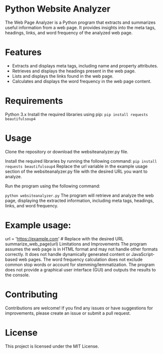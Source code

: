 # Python Website Analyzer
The Web Page Analyzer is a Python program that extracts and summarizes useful information from a web page. It provides insights into the meta tags, headings, links, and word frequency of the analyzed web page.

# Features
- Extracts and displays meta tags, including name and property attributes.
- Retrieves and displays the headings present in the web page.
- Lists and displays the links found in the web page.
- Calculates and displays the word frequency in the web page content.
# Requirements
Python 3.x
Install the required libraries using pip:
` pip install requests beautifulsoup4 `
# Usage
Clone the repository or download the websiteanalyzer.py file.

Install the required libraries by running the following command:
`pip install requests beautifulsoup4`
Replace the url variable in the example usage section of the websiteanalyzer.py file with the desired URL you want to analyze.

Run the program using the following command:

`python websiteanalyzer.py`
The program will retrieve and analyze the web page, displaying the extracted information, including meta tags, headings, links, and word frequency.

# Example usage:
url = 'https://example.com'  # Replace with the desired URL
summarize_web_page(url)
Limitations and Improvements
The program assumes the web page is in HTML format and may not handle other formats correctly.
It does not handle dynamically generated content or JavaScript-based web pages.
The word frequency calculation does not exclude common stop words or account for stemming/lemmatization.
The program does not provide a graphical user interface (GUI) and outputs the results to the console.
# Contributing
Contributions are welcome! If you find any issues or have suggestions for improvements, please create an issue or submit a pull request.

# License
This project is licensed under the MIT License. 
